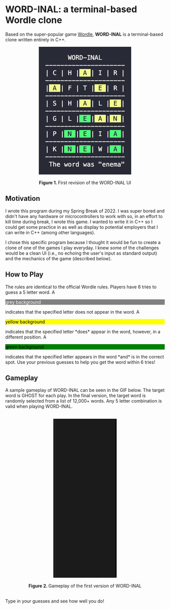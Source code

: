 # **WORD-INAL**: a terminal-based Wordle clone
Based on the super-popular game [Wordle](https://www.nytimes.com/games/wordle/index.html), **WORD-INAL** is a terminal-based clone written entirely in C++.

<p align="center">
  <img width="292" height="402" src="./rev1_UI.png">
</p>

<div align="center"> <strong> Figure 1. </strong> First revision of the WORD-INAL UI</div>


## **Motivation**
I wrote this program during my Spring Break of 2022. I was super bored and didn't have any hardware or microcontrollers to work with so, in an effort to kill time during break, I wrote this game. I wanted to write it in C++ so I could get some practice in as well as display to potential employers that I can write in C++ (among other languages). 

I chose this specific program because I thought it would be fun to create a clone of one of the games I play everyday. I knew some of the challenges would be a clean UI (i.e., no echoing the user's input as standard output) and the mechanics of the game (described below). 

## **How to Play**
The rules are identical to the official Wordle rules. Players have 6 tries to guess a 5 letter word. A 
 <p style="color:white;background-color:grey">grey background</p>
 indicates that the specified letter does not appear in the word. A
 <p style="color:black;background-color:yellow">yellow background</p>
 indicates that the specified letter *does* appear in the word, however, in a different position. A
 <p style="color:black;background-color:green">green background</p>
 indicates that the specified letter appears in the word *and* is in the correct spot. Use your previous guesses to help you get the word within 6 tries!

## **Gameplay**
A sample gameplay of WORD-INAL can be seen in the GIF below. The target word is GHOST for each play. In the final version, the target word is randomly selected from a list of 12,000+ words. Any 5 letter combination is valid when playing WORD-INAL.<br><br>

<p align="center">
  <img src="./rev1gif.gif">
</p>

<div align="center"> <strong> Figure 2. </strong> Gameplay of the first version of WORD-INAL</div>


<br>Type in your guesses and see how well you do!<br><br>